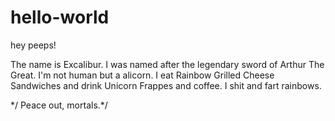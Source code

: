 # hello-world

hey peeps!

The name is Excalibur. I was named after the legendary sword of Arthur The Great. I'm not human but a alicorn. I eat Rainbow Grilled Cheese Sandwiches and drink Unicorn Frappes and coffee. I shit and fart rainbows.

\*/ Peace out, mortals.\*/
